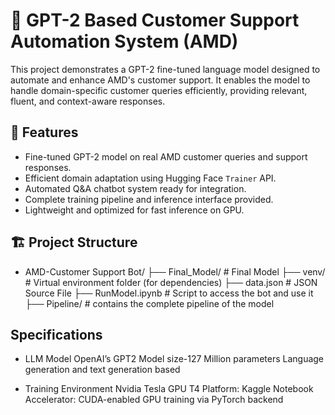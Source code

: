 # 🤖 GPT-2 Based Customer Support Automation System (AMD)

This project demonstrates a GPT-2 fine-tuned language model designed to automate and enhance AMD's customer support. It enables the model to handle domain-specific customer queries efficiently, providing relevant, fluent, and context-aware responses.

## 🚀 Features

- Fine-tuned GPT-2 model on real AMD customer queries and support responses.
- Efficient domain adaptation using Hugging Face `Trainer` API.
- Automated Q&A chatbot system ready for integration.
- Complete training pipeline and inference interface provided.
- Lightweight and optimized for fast inference on GPU.

## 🏗️ Project Structure
- AMD-Customer Support Bot/
├── Final_Model/         # Final Model
├── venv/                      # Virtual environment folder (for dependencies)
├── data.json               # JSON Source File 
├── RunModel.ipynb   # Script to access the bot and use it
├── Pipeline/                # contains the complete pipeline of the model   


## Specifications
- LLM  Model
OpenAI’s GPT2
Model size-127 Million parameters
Language generation and text generation based

- Training Environment
Nvidia Tesla GPU T4
Platform: Kaggle Notebook
Accelerator: CUDA-enabled GPU training via PyTorch backend


